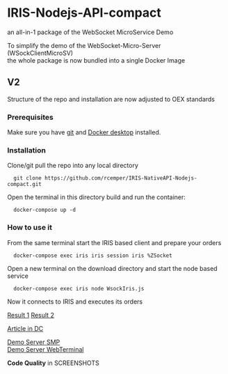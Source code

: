 
# IRIS-Nodejs-API-compact
an all-in-1 package of the WebSocket MicroService Demo 

To simplify the demo of the WebSocket-Micro-Server (WSockClientMicroSV)  
the whole package is now bundled into a single Docker Image  
## V2
 Structure of the repo and installation are now adjusted to OEX standards
### Prerequisites
Make sure you have [git](https://git-scm.com/book/en/v2/Getting-Started-Installing-Git) and [Docker desktop](https://www.docker.com/products/docker-desktop) installed.   
### Installation   
Clone/git pull the repo into any local directory  
```
  git clone https://github.com/rcemper/IRIS-NativeAPI-Nodejs-compact.git
```
Open the terminal in this directory build and run the container:   
```
  docker-compose up -d   
```
### How to use it
From the same terminal start the IRIS based client and prepare your orders   
~~~
  docker-compose exec iris iris session iris %ZSocket
~~~
Open a new terminal on the download directory and start the node based service   
~~~
  docker-compose exec iris node WsockIris.js
~~~
Now it connects to IRIS and executes its orders    

[Result 1](https://openexchange.intersystems.com/mp/img/packages/836/screenshots/xuzvnxiezqjfya75sfdhmim.jpg)
  [Result 2](https://openexchange.intersystems.com/mp/img/packages/836/screenshots/zlywxudjc9xauv09ggwohabdhs.jpg)   

[Article in DC](https://community.intersystems.com/post/iris-nativeapi-nodejs-compact)   

[Demo Server SMP](https://nodejs-api-compact.demo.community.intersystems.com/csp/sys/UtilHome.csp)   
[Demo Server WebTerminal](https://nodejs-api-compact.demo.community.intersystems.com/terminal/)    
        
**Code Quality** in SCREENSHOTS   
